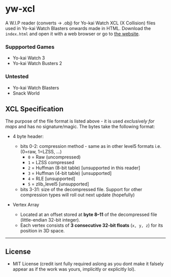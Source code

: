 # yw-xcl
A W.I.P reader (converts -> .obj) for Yo-kai Watch XCL (X Collision) files used in Yo-kai Watch Blasters onwards made in HTML. Download the `index.html` and open it with a web browser or go to [the website](https://n123git.github.io/yw-xcl).

### Suppported Games
* Yo-kai Watch 3
* Yo-kai Watch Busters 2

### Untested
* Yo-kai Watch Blasters
* Snack World

## XCL Specification
The purpose of the file format is listed above - it is used *exclusively for maps* and has no signature/magic.
The bytes take the following format:
* 4 byte header:
   * bits 0-2: compression method - same as in other level5 formats i.e. (0=raw, 1=LZSS, ...)
     * `0` = Raw (uncompressed)
     * `1` = LZSS compressed
     * `2` = Huffman (8-bit table) \[unsupported in this reader]
     * `3` = Huffman (4-bit table) \[unsupported]
     * `4` = RLE \[unsupported]
     * `5` = zlib\_level5 \[unsupported]
   * bits 3-31: size of the decompressed file.
Support for other compression types will roll out next update (hopefully)

* Vertex Array 
  * Located at an offset stored at **byte 8–11** of the decompressed file (little-endian 32-bit integer).
  * Each vertex consists of **3 consecutive 32-bit floats** (`x, y, z`) for its position in 3D space.


<!--### 3. Triangle Array-->

<!-- does this really exist?? * Follows the vertex array. -->
<!-- * Triangles are stored as **3 consecutive 16-bit integers** (little-endian), indexing into the vertex array. -->
<!-- * Triangles referencing vertices out of bounds are ignored. -->

--- 

## License

* MIT License (credit isnt fully required aslong as you dont make it falsely appear as if the work was yours, implicitly or explicitly lol).
